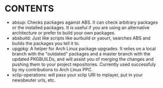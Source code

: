 CONTENTS
========

* absup: Checks packages against ABS. It can check arbitrary packages or the installed packages. It is useful
	if you are using an alternative architecture or prefer to build your own packages.
* absbuild: Just like scripts like aurbuild or yaourt, searches ABS and builds the packages you tell it to.
* upgpkg: A helper for Arch Linux package upgrades. It relies on a local branch with the "outdated" packages and
	a master branch with the updated PKGBUILDs, and will assist you of merging the changes and pushing them
	to your project repositories. Currently used successfuly by my contributions to Arch Linux PPC.
* xclip-operations: will pass your xclip URI to mplayer, put in your newsbeuter urls, etc.

